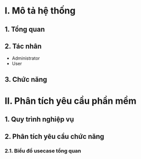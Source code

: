 # I. Mô tả hệ thống 
## 1. Tổng quan
## 2. Tác nhân
- Administrator
- User
## 3. Chức năng

# II. Phân tích yêu cầu phần mềm
## 1. Quy trình nghiệp vụ
## 2. Phân tích yêu cầu chức năng
### 2.1. Biểu đồ usecase tổng quan